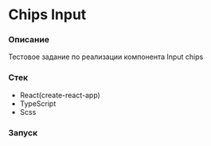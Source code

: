 # Chips Input

### Описание
Тестовое задание по реализации компонента Input chips

### Стек
+ React(create-react-app)
+ TypeScript
+ Scss

### Запуск
